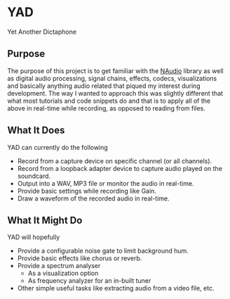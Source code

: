 # YAD
Yet Another Dictaphone

## Purpose
The purpose of this project is to get familiar with the [NAudio](https://github.com/naudio/NAudio) library as well as digital audio processing, signal chains, effects, codecs, visualizations and basically anything audio related that piqued my interest during development.
The way I wanted to approach this was slightly different that what most tutorials and code snippets do and that is to apply all of the above in real-time while recording, as opposed to reading from files.

## What It Does
YAD can currently do the following
* Record from a capture device on specific channel (or all channels).
* Record from a loopback adapter device to capture audio played on the soundcard.
* Output into a WAV, MP3 file or monitor the audio in real-time.
* Provide basic settings while recording like Gain.
* Draw a waveform of the recorded audio in real-time.

## What It Might Do
YAD will hopefully
* Provide a configurable noise gate to limit background hum.
* Provide basic effects like chorus or reverb.
* Provide a spectrum analyser
  * As a visualization option
  * As frequency analyzer for an in-built tuner
* Other simple useful tasks like extracting audio from a video file, etc.
